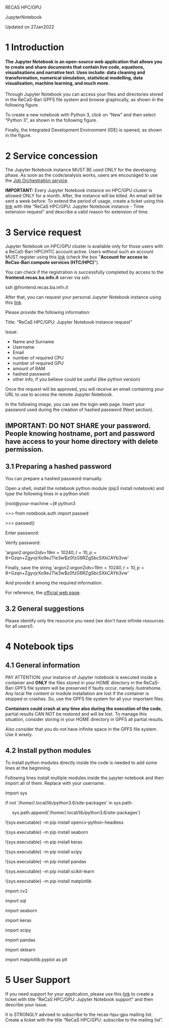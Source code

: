 ﻿RECAS HPC/GPU

JupyterNotebook

Updated on 27Jan2022
# 1 Introduction
#### The Jupyter Notebook is an open-source web application that allows you to create and share documents that contain live code, equations, visualisations and narrative text. Uses include: data cleaning and transformation, numerical simulation, statistical modelling, data visualisation, machine learning, and much more.	
Through Jupyter Notebook you can access your files and directories stored in the ReCaS-Bari GPFS file system and browse graphically, as shown in the following figure.

To create a new notebook with Python 3, click on “New” and then select “Python 3”, as shown in the following figure.



Finally, the Integrated Development Environment (IDE) is opened, as shown in the figure.




# 2 Service concession
The Jupyter Notebook instance MUST BE used ONLY for the developing phase. As soon as the code/analysis works, users are encouraged to use the [Job Orchestration service](https://www.recas-bari.it/images/manuali/Chronos_EN.pdf).

**IMPORTANT:** Every Jupyter Notebook instance on HPC/GPU cluster is allowed ONLY for a month. After, the instance will be killed. An email will be sent a week before. To extend the period of usage, create a ticket using this [link](https://www.recas-bari.it/index.php/en/recas-bari-servizi-en/support-request) with title “ReCaS HPC/GPU: Jupyter Notebook instance - Time extension request” and describe a valid reason for extension of time.
# 3 Service request
Jupyter Notebook on HPC/GPU cluster is available only for those users with a ReCaS-Bari HPC/HTC account active. Users without such an account MUST register using this [link](https://www.recas-bari.it/index.php/en/recas-bari-servizi-en/richiesta-credenziali-2) (check the box "**Account for access to ReCas-Bari compute services (HTC/HPC)**").

You can check if the registration is successfully completed by access to the **frontend.recas.ba.infn.it** server via ssh:

ssh <username>@frontend.recas.ba.infn.it

After that, you can request your personal Jupyter Notebook instance using this [link](https://www.recas-bari.it/index.php/en/recas-bari-servizi-en/support-request).

Please provide the following information:

Title: “ReCaS HPC/GPU: Jupyter Notebook instance request”

Issue:

- Name and Surname
- Username
- Email
- number of required CPU
- number of required GPU
- amount of RAM
- hashed password
- other info, if you believe could be useful (like python version)

Once the request will be approved, you will receive an email containing your URL to use to access the remote Jupyter Notebook.

In the following image, you can see the login web page. Insert your password used during the creation of hashed password (Next section).

## **IMPORTANT:** DO NOT SHARE your password. People knowing hostname, port and password have access to your home directory with delete permission.
## 3.1 Preparing a hashed password
You can prepare a hashed password manually.

Open a shell, install the notebook python module (pip3 install notebook) and type the following lines in a python shell:

[root@your-machine ~]# python3

\>>> from notebook.auth import passwd

\>>> passwd()

Enter password:

Verify password:

'argon2:$argon2id$v=19$m=10240,t=10,p=8$+Gzqn+ZgyvjrXo9eJTIe3w$z0fzG6RZgSbcSXkCAYb3vw'

Finally, save the string 'argon2:$argon2id$v=19$m=10240,t=10,p=8$+Gzqn+ZgyvjrXo9eJTIe3w$z0fzG6RZgSbcSXkCAYb3vw'

And provide it among the required information.

For reference, the [official web page](https://jupyter-notebook.readthedocs.io/en/stable/public_server.html#preparing-a-hashed-password).
## 3.2 General suggestions
Please identify only the resource you need (we don't have infinite resources for all users!).

# 4 Notebook tips
## 4.1 General information
PAY ATTENTION: your instance of Jupyter notebook is executed inside a container and **ONLY** the files stored in your HOME directory in the ReCaS-Bari GPFS file system will be preserved if faults occur, namely /lustrehome. Any local file content or module installation are lost if the container is stopped or crashes. So, use the GPFS file system for all your important files.

**Containers could crash at any time also during the execution of the code**, partial results CAN NOT be restored and will be lost. To manage this situation, consider storing in your HOME directory in GPFS all partial results.

Also consider that you do not have infinite space in the GPFS file system. Use it wisely.
## 4.2 Install python modules

To install python modules directly inside the code is needed to add some lines at the beginning.

Following lines install multiple modules inside the jupyter notebook and then import all of them. Replace **<user>** with your username.

import sys

if not '/home/<user>/.local/lib/python3.6/site-packages' in sys.path:

`	`sys.path.append('/home/<user>/.local/lib/python3.6/site-packages')



!{sys.executable} -m pip install opencv-python-headless

!{sys.executable} -m pip install seaborn

!{sys.executable} -m pip install keras

!{sys.executable} -m pip install scipy

!{sys.executable} -m pip install pandas

!{sys.executable} -m pip install scikit-learn

!{sys.executable} -m pip install matplotlib

import cv2

import sql

import seaborn

import keras

import scipy

import pandas

import sklearn

import matplotlib.pyplot as plt

# 5 User Support
If you need support for your application, please use this [link](https://www.recas-bari.it/index.php/en/recas-bari-servizi-en/support-request) to create a ticket with title “ReCaS HPC/GPU: Jupyter Notebook support” and then describe your issue.

It is STRONGLY advised to subscribe to the recas-hpu-gpu mailing list. Create a ticket with the title “ReCaS HPC/GPU: subscribe to the mailing list”.

